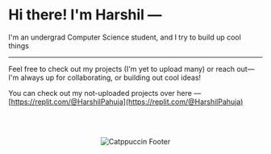 # Hi there! I'm Harshil —



 I'm an undergrad Computer Science student, and I try to build up cool things

---

Feel free to check out my projects (I'm yet to upload many) or reach out—I'm always up for collaborating, or building out cool ideas!



You can check out my not-uploaded projects over here — [https://replit.com/@HarshilPahuja](https://replit.com/@HarshilPahuja)


<br><br>




<p align="center">
  <img src="https://raw.githubusercontent.com/catppuccin/catppuccin/main/assets/footers/gray0_ctp_on_line.svg?sanitize=true" alt="Catppuccin Footer">
</p>

